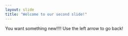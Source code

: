 ```yaml
---
layout: slide
title: "Welcome to our second slide!"
---
```

You want something new!!!!
Use the left arrow to go back!
